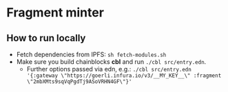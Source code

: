 # Fragment minter

## How to run locally

* Fetch dependencies from IPFS: `sh fetch-modules.sh`
* Make sure you build chainblocks **cbl** and run `./cbl src/entry.edn`.
  * Further options passed via edn, e.g.: `./cbl src/entry.edn '{:gateway \"https://goerli.infura.io/v3/__MY_KEY__\" :fragment \"2mbXMts9sqVqPgdTj9ASoVRHN4GF\"}'`